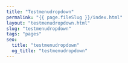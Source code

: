 ```yaml
---
title: "Testmenudropdown"
permalink: "{{ page.fileSlug }}/index.html"
layout: "testmenudropdown.html"
slug: "testmenudropdown"
tags: "pages"
seo:
  title: "testmenudropdown"
  og_title: "testmenudropdown"
---
```



